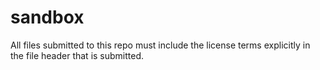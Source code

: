 sandbox
=======

All files submitted to this repo must include the license terms explicitly in the file header that is submitted.
